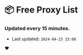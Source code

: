 # :package: Free Proxy List
### Updated every 15 minutes.

- Last updated: `2024-04-23 23:08`

:heart:
